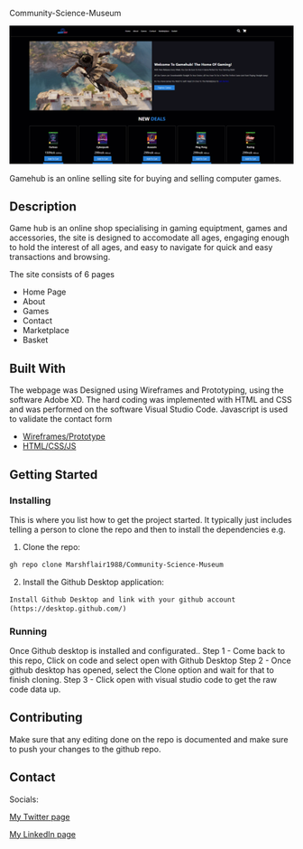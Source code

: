 Community-Science-Museum

![image](images/Gamehub.png)

Gamehub is an online selling site for buying and selling computer games.

## Description

Game hub is an online shop specialising in gaming equiptment, games and accessories, the site is designed to accomodate all ages, engaging enough to hold the interest of all ages, and easy to navigate for quick and easy transactions and browsing.

The site consists of 6 pages
- Home Page
- About
- Games
- Contact
- Marketplace
- Basket

## Built With

The webpage was Designed using Wireframes and Prototyping, using the software Adobe XD. 
The hard coding was implemented with HTML and CSS and was performed on the software Visual Studio Code.
Javascript is used to validate the contact form

- [Wireframes/Prototype](https://www.adobe.com/no/)
- [HTML/CSS/JS](https://code.visualstudio.com/)

## Getting Started

### Installing

This is where you list how to get the project started. It typically just includes telling a person to clone the repo and then to install the dependencies e.g.

1. Clone the repo:

```bash
gh repo clone Marshflair1988/Community-Science-Museum
```

2. Install the Github Desktop application:

```
Install Github Desktop and link with your github account (https://desktop.github.com/)
```

### Running

Once Github desktop is installed and configurated..
Step 1 - Come back to this repo, Click on code and select open with Github Desktop
Step 2 - Once github desktop has opened, select the Clone option and wait for that to finish cloning.
Step 3 - Click open with visual studio code to get the raw code data up.


## Contributing

Make sure that any editing done on the repo is documented and make sure to push your changes to the github repo.

## Contact

Socials:

[My Twitter page](http://www.twitter.com/Only_Marsh)

[My LinkedIn page](http://www.linkedin.com/in/mwoolgar)


